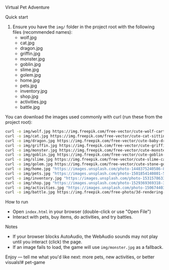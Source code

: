 Virtual Pet Adventure

Quick start
1. Ensure you have the `img/` folder in the project root with the following files (recommended names):
   - wolf.jpg
   - cat.jpg
   - dragon.jpg
   - griffin.jpg
   - monster.jpg
   - goblin.jpg
   - slime.jpg
   - golem.jpg
   - home.jpg
   - pets.jpg
   - inventory.jpg
   - shop.jpg
   - activities.jpg
   - battle.jpg

You can download the images used commonly with curl (run these from the project root):

```bash
curl -o img/wolf.jpg https://img.freepik.com/free-vector/cute-wolf-cartoon-icon-illustration_138676-2729.jpg
curl -o img/cat.jpg https://img.freepik.com/free-vector/cute-cat-sitting-cartoon-vector-icon-illustration-animal-nature-icon-concept-isolated-premium-vector-flat-cartoon-style_138676-3714.jpg
curl -o img/dragon.jpg https://img.freepik.com/free-vector/cute-baby-dragon-cartoon-vector-icon-illustration-animal-nature-icon-concept-isolated-premium-vector-flat-cartoon-style_138676-3721.jpg
curl -o img/griffin.jpg https://img.freepik.com/free-vector/cute-griffin-cartoon-vector-icon-illustration-animal-mythology-icon-concept-isolated-premium-vector-flat-cartoon-style_138676-4115.jpg
curl -o img/monster.jpg https://img.freepik.com/free-vector/cute-monster-cartoon-icon-illustration_138676-2729.jpg
curl -o img/goblin.jpg https://img.freepik.com/free-vector/cute-goblin-cartoon-icon-illustration_138676-2728.jpg
curl -o img/slime.jpg https://img.freepik.com/free-vector/cute-slime-cartoon-icon-illustration_138676-2727.jpg
curl -o img/golem.jpg https://img.freepik.com/free-vector/cute-stone-golem-cartoon-icon-illustration_138676-2730.jpg
curl -o img/home.jpg "https://images.unsplash.com/photo-1448375240586-882707db888b?q=80&w=2070&auto=format&fit=crop&ixlib=rb-4.0.3"
curl -o img/pets.jpg "https://images.unsplash.com/photo-1501854140801-50d01698950b?q=80&w=2175&auto=format&fit=crop&ixlib=rb-4.0.3"
curl -o img/inventory.jpg "https://images.unsplash.com/photo-1531578633335-1a69345939a3?q=80&w=2070&auto=format&fit=crop&ixlib=rb-4.0.3"
curl -o img/shop.jpg "https://images.unsplash.com/photo-1529369369318-333a42145349?q=80&w=1932&auto=format&fit=crop&ixlib=rb-4.0.3"
curl -o img/activities.jpg "https://images.unsplash.com/photo-1506744038136-46273834b3fb?q=80&w=2070&auto=format&fit=crop&ixlib=rb-4.0.3"
curl -o img/battle.jpg https://img.freepik.com/free-photo/3d-rendering-dark-battle-arena_23-2150803034.jpg
```

How to run
- Open `index.html` in your browser (double-click or use "Open File")
- Interact with pets, buy items, do activities, and try battles.

Notes
- If your browser blocks AutoAudio, the WebAudio sounds may not play until you interact (click) the page.
- If an image fails to load, the game will use `img/monster.jpg` as a fallback.

Enjoy — tell me what you'd like next: more pets, new activities, or better visuals!# pet-game

